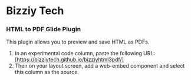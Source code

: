 # Bizziy Tech
### HTML to PDF Glide Plugin

This plugin allows you to preview and save HTML as PDFs. 

1. In an experimental code column, paste the following URL: [https://bizziytech.github.io/bizziyhtml3pdf/]
2. Then on your layout screen, add a web-embed component and select this column as the source.


